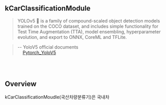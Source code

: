 
## kCarClassificationModule

> YOLOv5 🚀 is a family of compound-scaled object detection models trained on the COCO dataset, and includes simple functionality for Test Time Augmentation (TTA), model ensembling, hyperparameter evolution, and export to ONNX, CoreML and TFLite.

> -- YoloV5 official documents <br>
> &nbsp;&nbsp;&nbsp; [Pytorch_YoloV5](https://pytorch.org/hub/ultralytics_yolov5/)
<br/> 
<br/>


## Overview
kCarClassificationMoudle(국산차량분류기)은 국내차
